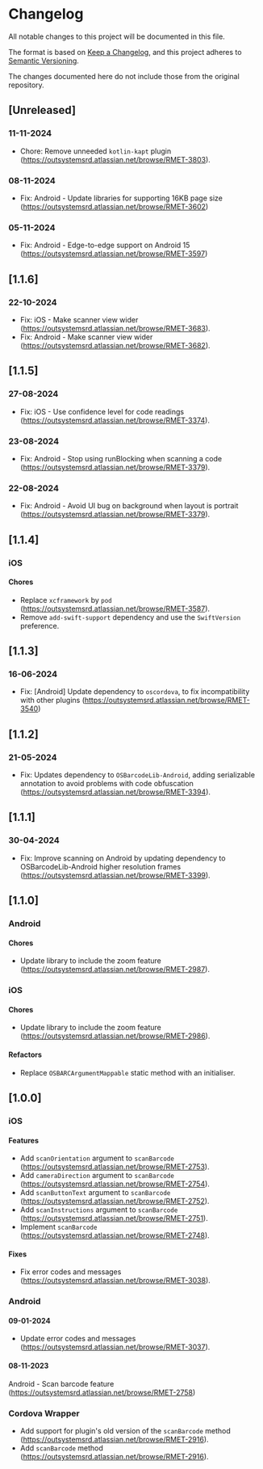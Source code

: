 # Changelog
All notable changes to this project will be documented in this file.

The format is based on [Keep a Changelog](https://keepachangelog.com/en/1.0.0/),
and this project adheres to [Semantic Versioning](https://semver.org/spec/v2.0.0.html).

The changes documented here do not include those from the original repository.

## [Unreleased]

### 11-11-2024
- Chore: Remove unneeded `kotlin-kapt` plugin (https://outsystemsrd.atlassian.net/browse/RMET-3803).

### 08-11-2024
- Fix: Android - Update libraries for supporting 16KB page size (https://outsystemsrd.atlassian.net/browse/RMET-3602)

### 05-11-2024
- Fix: Android - Edge-to-edge support on Android 15 (https://outsystemsrd.atlassian.net/browse/RMET-3597)

## [1.1.6]

### 22-10-2024
- Fix: iOS - Make scanner view wider (https://outsystemsrd.atlassian.net/browse/RMET-3683).
- Fix: Android - Make scanner view wider (https://outsystemsrd.atlassian.net/browse/RMET-3682).

## [1.1.5]

### 27-08-2024
- Fix: iOS - Use confidence level for code readings (https://outsystemsrd.atlassian.net/browse/RMET-3374).

### 23-08-2024
- Fix: Android - Stop using runBlocking when scanning a code (https://outsystemsrd.atlassian.net/browse/RMET-3379).

### 22-08-2024
- Fix: Android - Avoid UI bug on background when layout is portrait (https://outsystemsrd.atlassian.net/browse/RMET-3379).

## [1.1.4]

### iOS

#### Chores
- Replace `xcframework` by `pod` (https://outsystemsrd.atlassian.net/browse/RMET-3587).
- Remove `add-swift-support` dependency and use the `SwiftVersion` preference.

## [1.1.3]

### 16-06-2024
- Fix: [Android] Update dependency to `oscordova`, to fix incompatibility with other plugins (https://outsystemsrd.atlassian.net/browse/RMET-3540)

## [1.1.2]

### 21-05-2024
- Fix: Updates dependency to `OSBarcodeLib-Android`, adding serializable annotation to avoid problems with code obfuscation (https://outsystemsrd.atlassian.net/browse/RMET-3394).

## [1.1.1]

### 30-04-2024
- Fix: Improve scanning on Android by updating dependency to OSBarcodeLib-Android higher resolution frames (https://outsystemsrd.atlassian.net/browse/RMET-3399).

## [1.1.0]

### Android

#### Chores
- Update library to include the zoom feature (https://outsystemsrd.atlassian.net/browse/RMET-2987).

### iOS

#### Chores
- Update library to include the zoom feature (https://outsystemsrd.atlassian.net/browse/RMET-2986).

#### Refactors
- Replace `OSBARCArgumentMappable` static method with an initialiser.

## [1.0.0]

### iOS

#### Features
- Add `scanOrientation` argument to `scanBarcode` (https://outsystemsrd.atlassian.net/browse/RMET-2753).
- Add `cameraDirection` argument to `scanBarcode` (https://outsystemsrd.atlassian.net/browse/RMET-2754).
- Add `scanButtonText` argument to `scanBarcode` (https://outsystemsrd.atlassian.net/browse/RMET-2752).
- Add `scanInstructions` argument to `scanBarcode` (https://outsystemsrd.atlassian.net/browse/RMET-2751).
- Implement `scanBarcode` (https://outsystemsrd.atlassian.net/browse/RMET-2748).

#### Fixes
- Fix error codes and messages (https://outsystemsrd.atlassian.net/browse/RMET-3038).

### Android

#### 09-01-2024
- Update error codes and messages (https://outsystemsrd.atlassian.net/browse/RMET-3037).

#### 08-11-2023
Android - Scan barcode feature (https://outsystemsrd.atlassian.net/browse/RMET-2758)

### Cordova Wrapper

- Add support for plugin's old version of the `scanBarcode` method (https://outsystemsrd.atlassian.net/browse/RMET-2916).
- Add `scanBarcode` method (https://outsystemsrd.atlassian.net/browse/RMET-2916).

